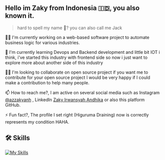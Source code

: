 
## Hello im Zaky from Indonesia 🇮🇩, you also known it. 

> hard to spell my name 🤔? you can also call me Jack

👩‍💻 I'm currently working on a web-based software project to automate business logic for various industries.

🧠 I'm currently learning Devops and Backend development and little bit IOT i think, i've started this industry with frontend side so now i just want to explore more about another side of this industry

👯‍♀️ I'm looking to collaborate on open source project if you want me to contribute for your open source project I would be very happy if I could make a contribution to help many people. 

📫 How to reach me?, I am active on several social media such as Instagram [@azzakyanh](https://www.instagram.com/azzakyanh/)
, LinkedIn [Zaky Irwansyah Andhika](https://www.linkedin.com/in/zakyirwansyahandhika/) or also this platform GitHub.

⚡️ Fun fact?, The profile I set right (Higuruma Draining) now is correctly represents my condition HAHA. 


## 🛠 Skills
[![My Skills](https://skillicons.dev/icons?i=js,ts,react,expressjs,nextjs,nodejs,nestjs,git,bash,mysql,mui,tailwind,prisma,linux,github,firebase&theme=dark)](https://skillicons.dev)



